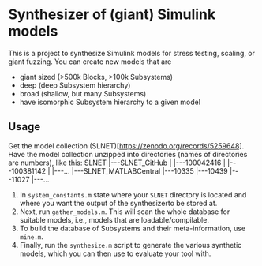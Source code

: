 # Synthesizer of (giant) Simulink models

This is a project to synthesize Simulink models for stress testing, scaling, or giant fuzzing. You can create new models that are
- giant sized (>500k Blocks, >100k Subsystems)
- deep (deep Subsystem hierarchy)
- broad (shallow, but many Subsystems)
- have isomorphic Subsystem hierarchy to a given model



## Usage
Get the model collection (SLNET)[https://zenodo.org/records/5259648]. Have the model collection unzipped into directories (names of directories are numbers), like this: 
SLNET
|---SLNET_GitHub
|     |---100042416
|     |---100381142
|     |---...
|---SLNET_MATLABCentral
      |---10335
      |---10439
      |---11027
      |---...

1. In `system_constants.m` state where your `SLNET` directory is located and where you want the output of the synthesizerto be stored at.
2. Next, run `gather_models.m`. This will scan the whole database for suitable models, i.e., models that are loadable/compilable.
3. To build the database of Subsystems and their meta-information, use `mine.m`.
4. Finally, run the `synthesize.m` script to generate the various synthetic models, which you can then use to evaluate your tool with. 
